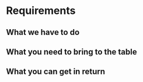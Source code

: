 # Requirements

## What we have to do

## What you need to bring to the table

## What you can get in return
